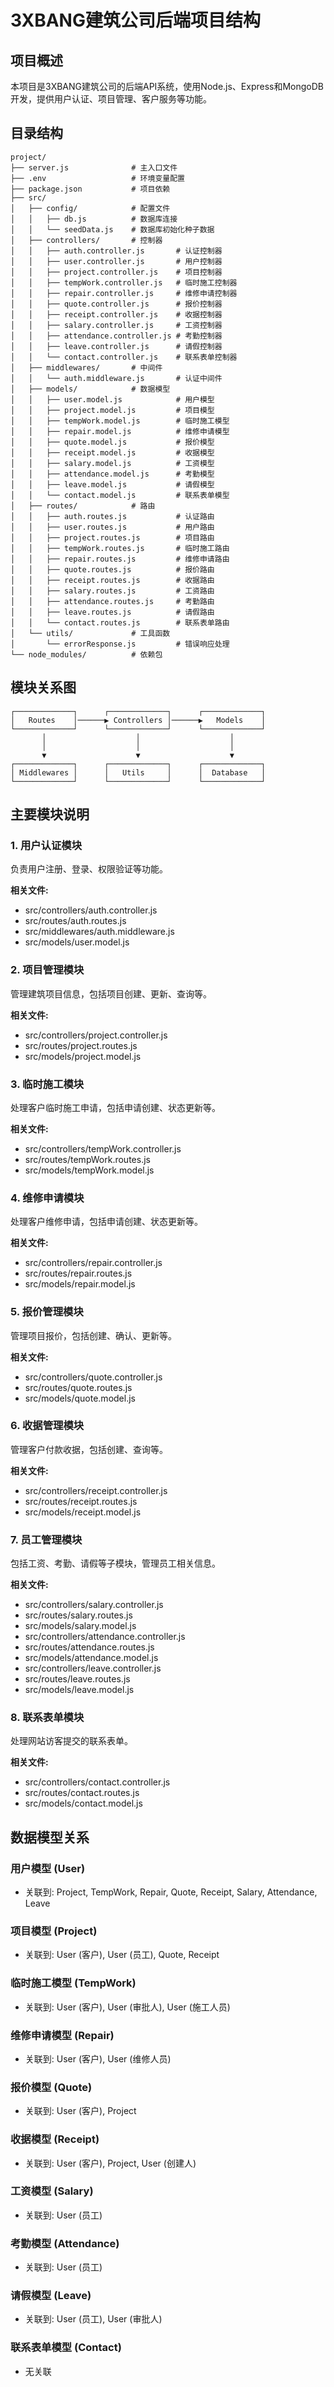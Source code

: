 # 3XBANG建筑公司后端项目结构

## 项目概述

本项目是3XBANG建筑公司的后端API系统，使用Node.js、Express和MongoDB开发，提供用户认证、项目管理、客户服务等功能。

## 目录结构

```
project/
├── server.js              # 主入口文件
├── .env                   # 环境变量配置
├── package.json           # 项目依赖
├── src/
│   ├── config/            # 配置文件
│   │   ├── db.js          # 数据库连接
│   │   └── seedData.js    # 数据库初始化种子数据
│   ├── controllers/       # 控制器
│   │   ├── auth.controller.js       # 认证控制器
│   │   ├── user.controller.js       # 用户控制器
│   │   ├── project.controller.js    # 项目控制器
│   │   ├── tempWork.controller.js   # 临时施工控制器
│   │   ├── repair.controller.js     # 维修申请控制器
│   │   ├── quote.controller.js      # 报价控制器
│   │   ├── receipt.controller.js    # 收据控制器
│   │   ├── salary.controller.js     # 工资控制器
│   │   ├── attendance.controller.js # 考勤控制器
│   │   ├── leave.controller.js      # 请假控制器
│   │   └── contact.controller.js    # 联系表单控制器
│   ├── middlewares/       # 中间件
│   │   └── auth.middleware.js       # 认证中间件
│   ├── models/            # 数据模型
│   │   ├── user.model.js            # 用户模型
│   │   ├── project.model.js         # 项目模型
│   │   ├── tempWork.model.js        # 临时施工模型
│   │   ├── repair.model.js          # 维修申请模型
│   │   ├── quote.model.js           # 报价模型
│   │   ├── receipt.model.js         # 收据模型
│   │   ├── salary.model.js          # 工资模型
│   │   ├── attendance.model.js      # 考勤模型
│   │   ├── leave.model.js           # 请假模型
│   │   └── contact.model.js         # 联系表单模型
│   ├── routes/            # 路由
│   │   ├── auth.routes.js           # 认证路由
│   │   ├── user.routes.js           # 用户路由
│   │   ├── project.routes.js        # 项目路由
│   │   ├── tempWork.routes.js       # 临时施工路由
│   │   ├── repair.routes.js         # 维修申请路由
│   │   ├── quote.routes.js          # 报价路由
│   │   ├── receipt.routes.js        # 收据路由
│   │   ├── salary.routes.js         # 工资路由
│   │   ├── attendance.routes.js     # 考勤路由
│   │   ├── leave.routes.js          # 请假路由
│   │   └── contact.routes.js        # 联系表单路由
│   └── utils/             # 工具函数
│       └── errorResponse.js         # 错误响应处理
└── node_modules/          # 依赖包
```

## 模块关系图

```
┌─────────────┐      ┌─────────────┐      ┌─────────────┐
│   Routes    │──────▶ Controllers │──────▶   Models    │
└─────────────┘      └─────────────┘      └─────────────┘
       │                    │                    │
       │                    │                    │
       ▼                    ▼                    ▼
┌─────────────┐      ┌─────────────┐      ┌─────────────┐
│ Middlewares │      │   Utils     │      │  Database   │
└─────────────┘      └─────────────┘      └─────────────┘
```

## 主要模块说明

### 1. 用户认证模块

负责用户注册、登录、权限验证等功能。

**相关文件:**
- src/controllers/auth.controller.js
- src/routes/auth.routes.js
- src/middlewares/auth.middleware.js
- src/models/user.model.js

### 2. 项目管理模块

管理建筑项目信息，包括项目创建、更新、查询等。

**相关文件:**
- src/controllers/project.controller.js
- src/routes/project.routes.js
- src/models/project.model.js

### 3. 临时施工模块

处理客户临时施工申请，包括申请创建、状态更新等。

**相关文件:**
- src/controllers/tempWork.controller.js
- src/routes/tempWork.routes.js
- src/models/tempWork.model.js

### 4. 维修申请模块

处理客户维修申请，包括申请创建、状态更新等。

**相关文件:**
- src/controllers/repair.controller.js
- src/routes/repair.routes.js
- src/models/repair.model.js

### 5. 报价管理模块

管理项目报价，包括创建、确认、更新等。

**相关文件:**
- src/controllers/quote.controller.js
- src/routes/quote.routes.js
- src/models/quote.model.js

### 6. 收据管理模块

管理客户付款收据，包括创建、查询等。

**相关文件:**
- src/controllers/receipt.controller.js
- src/routes/receipt.routes.js
- src/models/receipt.model.js

### 7. 员工管理模块

包括工资、考勤、请假等子模块，管理员工相关信息。

**相关文件:**
- src/controllers/salary.controller.js
- src/routes/salary.routes.js
- src/models/salary.model.js
- src/controllers/attendance.controller.js
- src/routes/attendance.routes.js
- src/models/attendance.model.js
- src/controllers/leave.controller.js
- src/routes/leave.routes.js
- src/models/leave.model.js

### 8. 联系表单模块

处理网站访客提交的联系表单。

**相关文件:**
- src/controllers/contact.controller.js
- src/routes/contact.routes.js
- src/models/contact.model.js

## 数据模型关系

### 用户模型 (User)
- 关联到: Project, TempWork, Repair, Quote, Receipt, Salary, Attendance, Leave

### 项目模型 (Project)
- 关联到: User (客户), User (员工), Quote, Receipt

### 临时施工模型 (TempWork)
- 关联到: User (客户), User (审批人), User (施工人员)

### 维修申请模型 (Repair)
- 关联到: User (客户), User (维修人员)

### 报价模型 (Quote)
- 关联到: User (客户), Project

### 收据模型 (Receipt)
- 关联到: User (客户), Project, User (创建人)

### 工资模型 (Salary)
- 关联到: User (员工)

### 考勤模型 (Attendance)
- 关联到: User (员工)

### 请假模型 (Leave)
- 关联到: User (员工), User (审批人)

### 联系表单模型 (Contact)
- 无关联 